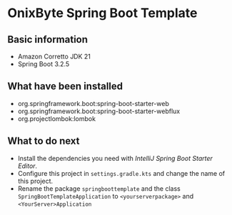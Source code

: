 # OnixByte Spring Boot Template

## Basic information

- Amazon Corretto JDK 21
- Spring Boot 3.2.5

## What have been installed

- org.springframework.boot:spring-boot-starter-web
- org.springframework.boot:spring-boot-starter-webflux
- org.projectlombok:lombok

## What to do next

- Install the dependencies you need with _IntelliJ Spring Boot Starter Editor_.
- Configure this project in `settings.gradle.kts` and change the name of this project.
- Rename the package `springboottemplate` and the class `SpringBootTemplateApplication` to `<yourserverpackage>` and `<YourServer>Application`